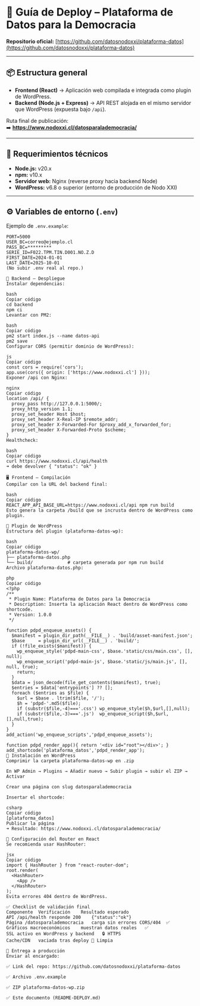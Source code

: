 # 🚀 Guía de Deploy – Plataforma de Datos para la Democracia

**Repositorio oficial:** [https://github.com/datosnodoxxi/plataforma-datos](https://github.com/datosnodoxxi/plataforma-datos)

---

## 📦 Estructura general

- **Frontend (React)** → Aplicación web compilada e integrada como plugin de WordPress.  
- **Backend (Node.js + Express)** → API REST alojada en el mismo servidor que WordPress (expuesta bajo `/api`).

Ruta final de publicación:  
➡️ **https://www.nodoxxi.cl/datosparalademocracia/**

---

## 🧩 Requerimientos técnicos

- **Node.js:** v20.x  
- **npm:** v10.x  
- **Servidor web:** Nginx (reverse proxy hacia backend Node)  
- **WordPress:** v6.8 o superior (entorno de producción de Nodo XXI)

---

## ⚙️ Variables de entorno (`.env`)

Ejemplo de `.env.example`:

```env
PORT=5000
USER_BC=correo@ejemplo.cl
PASS_BC=*********
SERIE_ID=F022.TPM.TIN.D001.NO.Z.D
FIRST_DATE=2024-01-01
LAST_DATE=2025-10-01
(No subir .env real al repo.)

🧠 Backend – Despliegue
Instalar dependencias:

bash
Copiar código
cd backend
npm ci
Levantar con PM2:

bash
Copiar código
pm2 start index.js --name datos-api
pm2 save
Configurar CORS (permitir dominio de WordPress):

js
Copiar código
const cors = require('cors');
app.use(cors({ origin: ['https://www.nodoxxi.cl'] }));
Exponer /api con Nginx:

nginx
Copiar código
location /api/ {
  proxy_pass http://127.0.0.1:5000/;
  proxy_http_version 1.1;
  proxy_set_header Host $host;
  proxy_set_header X-Real-IP $remote_addr;
  proxy_set_header X-Forwarded-For $proxy_add_x_forwarded_for;
  proxy_set_header X-Forwarded-Proto $scheme;
}
Healthcheck:

bash
Copiar código
curl https://www.nodoxxi.cl/api/health
➜ debe devolver { "status": "ok" }

🖥️ Frontend – Compilación
Compilar con la URL del backend final:

bash
Copiar código
REACT_APP_API_BASE_URL=https://www.nodoxxi.cl/api npm run build
Esto genera la carpeta /build que se incrusta dentro de WordPress como plugin.

🔌 Plugin de WordPress
Estructura del plugin (plataforma-datos-wp):

bash
Copiar código
plataforma-datos-wp/
├── plataforma-datos.php
└── build/             # carpeta generada por npm run build
Archivo plataforma-datos.php:

php
Copiar código
<?php
/**
 * Plugin Name: Plataforma de Datos para la Democracia
 * Description: Inserta la aplicación React dentro de WordPress como shortcode.
 * Version: 1.0.0
 */

function pdpd_enqueue_assets() {
  $manifest = plugin_dir_path(__FILE__) . 'build/asset-manifest.json';
  $base     = plugin_dir_url(__FILE__) . 'build/';
  if (!file_exists($manifest)) {
    wp_enqueue_style('pdpd-main-css', $base.'static/css/main.css', [], null);
    wp_enqueue_script('pdpd-main-js', $base.'static/js/main.js', [], null, true);
    return;
  }
  $data = json_decode(file_get_contents($manifest), true);
  $entries = $data['entrypoints'] ?? [];
  foreach ($entries as $file) {
    $url = $base . ltrim($file, '/');
    $h = 'pdpd-'.md5($file);
    if (substr($file,-4)==='.css') wp_enqueue_style($h,$url,[],null);
    if (substr($file,-3)==='.js')  wp_enqueue_script($h,$url,[],null,true);
  }
}
add_action('wp_enqueue_scripts','pdpd_enqueue_assets');

function pdpd_render_app(){ return '<div id="root"></div>'; }
add_shortcode('plataforma_datos','pdpd_render_app');
🧱 Instalación en WordPress
Comprimir la carpeta plataforma-datos-wp en .zip

En WP Admin → Plugins → Añadir nuevo → Subir plugin → subir el ZIP → Activar

Crear una página con slug datosparalademocracia

Insertar el shortcode:

csharp
Copiar código
[plataforma_datos]
Publicar la página
➜ Resultado: https://www.nodoxxi.cl/datosparalademocracia/

🧩 Configuración del Router en React
Se recomienda usar HashRouter:

jsx
Copiar código
import { HashRouter } from "react-router-dom";
root.render(
  <HashRouter>
    <App />
  </HashRouter>
);
Evita errores 404 dentro de WordPress.

✅ Checklist de validación final
Componente	Verificación	Resultado esperado
API /api/health	responde 200	{"status":"ok"}
Página /datosparalademocracia	carga sin errores CORS/404	✅
Gráficos macroeconómicos	muestran datos reales	✅
SSL	activo en WordPress y backend	🔒 HTTPS
Cache/CDN	vaciada tras deploy	🧹 Limpia

📨 Entrega a producción
Enviar al encargado:

✅ Link del repo: https://github.com/datosnodoxxi/plataforma-datos

✅ Archivo .env.example

✅ ZIP plataforma-datos-wp.zip

✅ Este documento (README-DEPLOY.md)
